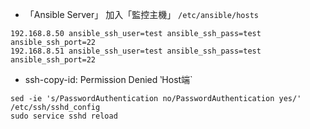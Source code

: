 - 「Ansible Server」 加入「監控主機」 `/etc/ansible/hosts`
```
192.168.8.50 ansible_ssh_user=test ansible_ssh_pass=test ansible_ssh_port=22
192.168.8.51 ansible_ssh_user=test ansible_ssh_pass=test ansible_ssh_port=22
```
- ssh-copy-id: Permission Denied ‵Host端`
```
sed -ie 's/PasswordAuthentication no/PasswordAuthentication yes/' /etc/ssh/sshd_config
sudo service sshd reload
```

